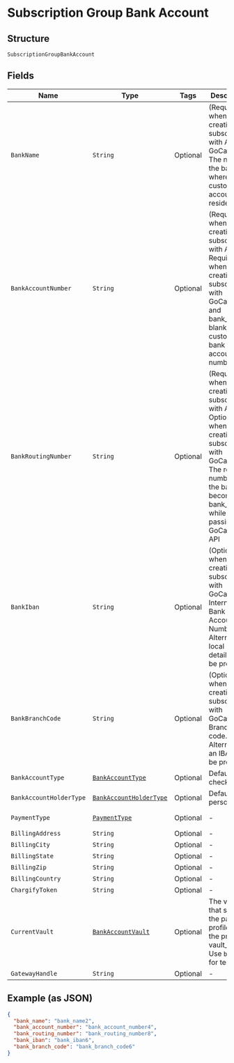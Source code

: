 
# Subscription Group Bank Account

## Structure

`SubscriptionGroupBankAccount`

## Fields

| Name | Type | Tags | Description | Getter | Setter |
|  --- | --- | --- | --- | --- | --- |
| `BankName` | `String` | Optional | (Required when creating a subscription with ACH or GoCardless) The name of the bank where the customer’s account resides | String getBankName() | setBankName(String bankName) |
| `BankAccountNumber` | `String` | Optional | (Required when creating a subscription with ACH. Required when creating a subscription with GoCardless and bank_iban is blank) The customerʼs bank account number | String getBankAccountNumber() | setBankAccountNumber(String bankAccountNumber) |
| `BankRoutingNumber` | `String` | Optional | (Required when creating a subscription with ACH. Optional when creating a subscription with GoCardless). The routing number of the bank. It becomes bank_code while passing via GoCardless API | String getBankRoutingNumber() | setBankRoutingNumber(String bankRoutingNumber) |
| `BankIban` | `String` | Optional | (Optional when creating a subscription with GoCardless). International Bank Account Number. Alternatively, local bank details can be provided | String getBankIban() | setBankIban(String bankIban) |
| `BankBranchCode` | `String` | Optional | (Optional when creating a subscription with GoCardless) Branch code. Alternatively, an IBAN can be provided | String getBankBranchCode() | setBankBranchCode(String bankBranchCode) |
| `BankAccountType` | [`BankAccountType`](../../doc/models/bank-account-type.md) | Optional | Defaults to checking | BankAccountType getBankAccountType() | setBankAccountType(BankAccountType bankAccountType) |
| `BankAccountHolderType` | [`BankAccountHolderType`](../../doc/models/bank-account-holder-type.md) | Optional | Defaults to personal | BankAccountHolderType getBankAccountHolderType() | setBankAccountHolderType(BankAccountHolderType bankAccountHolderType) |
| `PaymentType` | [`PaymentType`](../../doc/models/payment-type.md) | Optional | - | PaymentType getPaymentType() | setPaymentType(PaymentType paymentType) |
| `BillingAddress` | `String` | Optional | - | String getBillingAddress() | setBillingAddress(String billingAddress) |
| `BillingCity` | `String` | Optional | - | String getBillingCity() | setBillingCity(String billingCity) |
| `BillingState` | `String` | Optional | - | String getBillingState() | setBillingState(String billingState) |
| `BillingZip` | `String` | Optional | - | String getBillingZip() | setBillingZip(String billingZip) |
| `BillingCountry` | `String` | Optional | - | String getBillingCountry() | setBillingCountry(String billingCountry) |
| `ChargifyToken` | `String` | Optional | - | String getChargifyToken() | setChargifyToken(String chargifyToken) |
| `CurrentVault` | [`BankAccountVault`](../../doc/models/bank-account-vault.md) | Optional | The vault that stores the payment profile with the provided vault_token. Use `bogus` for testing. | BankAccountVault getCurrentVault() | setCurrentVault(BankAccountVault currentVault) |
| `GatewayHandle` | `String` | Optional | - | String getGatewayHandle() | setGatewayHandle(String gatewayHandle) |

## Example (as JSON)

```json
{
  "bank_name": "bank_name2",
  "bank_account_number": "bank_account_number4",
  "bank_routing_number": "bank_routing_number8",
  "bank_iban": "bank_iban6",
  "bank_branch_code": "bank_branch_code6"
}
```

